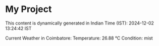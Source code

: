 # My Project

This content is dynamically generated in Indian Time (IST): 2024-12-02 13:24:42 IST


Current Weather in Coimbatore:
Temperature: 26.88 °C
Condition: mist
